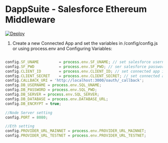 # DappSuite - Salesforce Ethereum Middleware

[![Deploy](https://www.herokucdn.com/deploy/button.svg)](https://heroku.com/deploy?template=https://github.com/dappsinc/dappsuite-middleware/src)


1. Create a new Connected App and set the variables in /config/config.js or using process.env and Configuring Variables:

```jsx 

config.SF_UNAME 		= process.env.SF_UNAME; // set salesforce username
config.SF_PWD 			= process.env.SF_PWD; // ser salesforce password
config.CLIENT_ID 		= process.env.CLIENT_ID; // set connected app id
config.CLIENT_SECRET 	= process.env.CLIENT_SECRET; // set connected app secret
config.CALLBACK_URI	= 'http://localhost:3000/oauth/_callback';
config.DB_USERNAME = process.env.SQL_UNAME;
config.DB_PASSWORD = process.env.SQL_PWD;
config.DB_SERVER = process.env.SQL_SERVER;
config.DB_DATABASE = process.env.DATABASE_URL;
config.DB_ENCRYPT = true;

//Node Server setting
config.PORT = 8080;

//Eth setting
config.PROVIDER_URL_MAINNET = process.env.PROVIDER_URL_MAINNET;
config.PROVIDER_URL_TESTNET = process.env.PROVIDER_URL_TESTNET;

```
